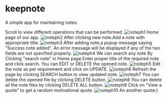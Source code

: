 # keepnote
A simple app for maintaining notes.

Scroll to view different operations that can be performed.
![noteph1](https://user-images.githubusercontent.com/121806143/228441153-e59b8455-1997-4d63-a2a6-604379688598.png)
Home page of our app.
![noteph2](https://user-images.githubusercontent.com/121806143/228441430-d90c3bed-1482-4aaa-b1ac-afd4b0659582.png)
After clicking new note.Add a note with appropriate title.
![noteph3](https://user-images.githubusercontent.com/121806143/228441443-386e022b-f32b-4af2-83ab-bc4271e6db60.png)
After adding note,a popup message saying "Success note added".
An error message will be displayed if any of the two fields are not specified properly.
![noteph4](https://user-images.githubusercontent.com/121806143/228441457-07506fb6-5bcc-42d3-81fc-9d3c814e4b15.png)
We can search any note By Clicking "search note" in Home page.Enter proper title of the required note and click search.
You can EDIT or DELETE the opened note.
![noteph5](https://user-images.githubusercontent.com/121806143/228441462-e301be9c-e4ed-4125-8fec-89a7b8289e1c.png)
Edit the note as per requirement and click on UPDATE.
![noteph6](https://user-images.githubusercontent.com/121806143/228441470-ec4f38ba-718f-4002-8f8c-baf5a300f7d5.png)
Refresh the page by clicking SEARCH button to view updated note.
![noteph7](https://user-images.githubusercontent.com/121806143/228441482-75668683-e0b7-47bf-9a4e-87ac8e98488d.png)
You can delete the opened file by clicking DELETE button.
![noteph8](https://user-images.githubusercontent.com/121806143/228441486-0a65f715-6bf9-4cd4-84de-3ddb68a5c6c8.png)
You can delete all the note files by clicking DELETE ALL button.
![noteph9](https://user-images.githubusercontent.com/121806143/228441492-4a87d062-1495-4fb6-b600-147e16841214.png)
Click on "View a quote" to get a random motivational quote.
![noteph10](https://user-images.githubusercontent.com/121806143/228441500-2aaaba56-22ab-47eb-89ec-092b1cc8c5b6.png)
An another quote:)
